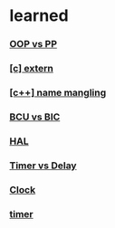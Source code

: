 # learned

### [OOP vs PP](OOPvsPP.md)
### [[c] extern]([c]extern.md)
### [[c++] name mangling]([c++]name_mangling.md)

### [BCU vs BIC](BCUvsBIC.md)
### [HAL](HAL.md)

### [Timer vs Delay](timer%20vs%20delay.md)
### [Clock](clock.md)
### [timer](timer.md)
